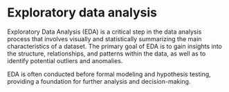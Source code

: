 # Exploratory data analysis

Exploratory Data Analysis (EDA) is a critical step in the data analysis process that involves visually and statistically summarizing the main characteristics of a dataset. 
The primary goal of EDA is to gain insights into the structure, relationships, and patterns within the data, as well as to identify potential outliers and anomalies. 

EDA is often conducted before formal modeling and hypothesis testing, providing a foundation for further analysis and decision-making.